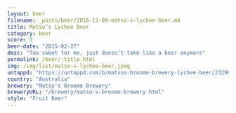 ```yaml
---
layout: beer
filename: _posts/beer/2016-11-09-matso-s-lychee-beer.md
title: Matso’s Lychee Beer
category: beer
score: 5
beer-date: "2015-02-27"
desc: "Too sweet for me, just doesn’t take like a beer anymore"
permalink: /beer/:title.html
img: /img/list/matso-s-lychee-beer.jpeg
untappd: "https://untappd.com/b/matsos-broome-brewery-lychee-beer/232962"
country: "Australia"
brewery: "Matso's Broome Brewery"
breweryURL: "/brewery/matso-s-broome-brewery.html"
style: "Fruit Beer"
---
```


